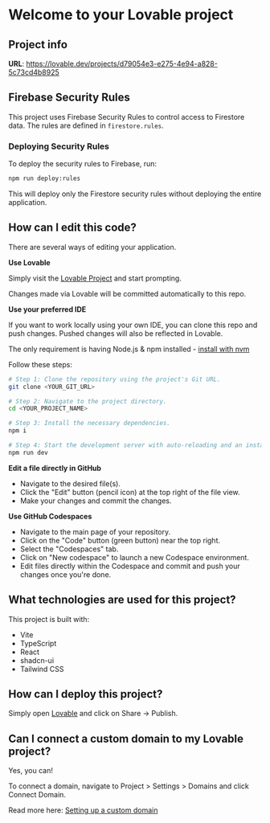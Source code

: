 # Welcome to your Lovable project

## Project info

**URL**: https://lovable.dev/projects/d79054e3-e275-4e94-a828-5c73cd4b8925

## Firebase Security Rules

This project uses Firebase Security Rules to control access to Firestore data. The rules are defined in `firestore.rules`.

### Deploying Security Rules

To deploy the security rules to Firebase, run:

```sh
npm run deploy:rules
```

This will deploy only the Firestore security rules without deploying the entire application.

## How can I edit this code?

There are several ways of editing your application.

**Use Lovable**

Simply visit the [Lovable Project](https://lovable.dev/projects/d79054e3-e275-4e94-a828-5c73cd4b8925) and start prompting.

Changes made via Lovable will be committed automatically to this repo.

**Use your preferred IDE**

If you want to work locally using your own IDE, you can clone this repo and push changes. Pushed changes will also be reflected in Lovable.

The only requirement is having Node.js & npm installed - [install with nvm](https://github.com/nvm-sh/nvm#installing-and-updating)

Follow these steps:

```sh
# Step 1: Clone the repository using the project's Git URL.
git clone <YOUR_GIT_URL>

# Step 2: Navigate to the project directory.
cd <YOUR_PROJECT_NAME>

# Step 3: Install the necessary dependencies.
npm i

# Step 4: Start the development server with auto-reloading and an instant preview.
npm run dev
```

**Edit a file directly in GitHub**

- Navigate to the desired file(s).
- Click the "Edit" button (pencil icon) at the top right of the file view.
- Make your changes and commit the changes.

**Use GitHub Codespaces**

- Navigate to the main page of your repository.
- Click on the "Code" button (green button) near the top right.
- Select the "Codespaces" tab.
- Click on "New codespace" to launch a new Codespace environment.
- Edit files directly within the Codespace and commit and push your changes once you're done.

## What technologies are used for this project?

This project is built with:

- Vite
- TypeScript
- React
- shadcn-ui
- Tailwind CSS

## How can I deploy this project?

Simply open [Lovable](https://lovable.dev/projects/d79054e3-e275-4e94-a828-5c73cd4b8925) and click on Share -> Publish.

## Can I connect a custom domain to my Lovable project?

Yes, you can!

To connect a domain, navigate to Project > Settings > Domains and click Connect Domain.

Read more here: [Setting up a custom domain](https://docs.lovable.dev/tips-tricks/custom-domain#step-by-step-guide)
